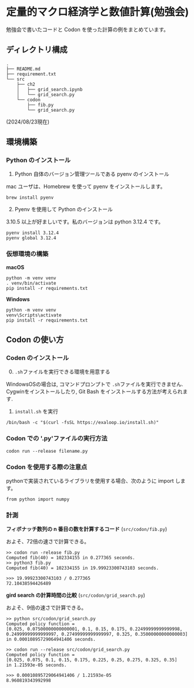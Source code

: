 # 定量的マクロ経済学と数値計算(勉強会)

勉強会で書いたコードと Codon を使った計算の例をまとめています。

## ディレクトリ構成

```
.
├── README.md
├── requirement.txt
└── src
    ├── ch2
    │   ├── grid_search.ipynb
    │   └── grid_search.py
    └── codon
        ├── fib.py
        └── grid_search.py
```
(2024/08/23現在)

## 環境構築

### Python のインストール

1. Python 自体のバージョン管理ツールである pyenv のインストール

mac ユーザは、Homebrew を使って pyenv をインストールします。

```{terminal}
brew install pyenv
```

2. Pyenv を使用して Python のインストール

3.10.5 以上が好ましいです。私のバージョンは python 3.12.4 です。

```{terminal}
pyenv install 3.12.4
pyenv global 3.12.4
```

### 仮想環境の構築

**macOS**
```{terminal}
python -m venv venv
. venv/bin/activate
pip install -r requirements.txt
```

**Windows**
```{terminal}
python -m venv venv
venv\Scripts\activate
pip install -r requirements.txt
```

## Codon の使い方

### Coden のインストール

0. `.sh`ファイルを実行できる環境を用意する

WindowsOSの場合は, コマンドプロンプトで `.sh`ファイルを実行できません. Cygwinをインストールしたり, Git Bash をインストールする方法が考えられます. 

1. `install.sh` を実行

```{terminal}
/bin/bash -c "$(curl -fsSL https://exaloop.io/install.sh)"
```

### Codon での '.py'ファイルの実行方法

```{terminal}
codon run --release filename.py
```

### Codon を使用する際の注意点

pythonで実装されているライブラリを使用する場合、次のように import します。

```{python}
from python import numpy
```

### 計測

**フィボナッチ数列の n 番目の数を計算するコード** (`src/codon/fib.py`)

およそ、72倍の速さで計算できる。

```{terminal}
>> codon run -release fib.py
Computed fib(40) = 102334155 in 0.277365 seconds.
>> python3 fib.py
Computed fib(40) = 102334155 in 19.99923300743103 seconds.
```

```{python}
>>> 19.99923300743103 / 0.277365
72.10438594426489
```

**gird search の計算時間の比較** (`src/codon/grid_search.py`)

およそ、9倍の速さで計算できる。

```{python}
>> python src/codon/grid_search.py 
Computed policy function =
[0.025, 0.07500000000000001, 0.1, 0.15, 0.175, 0.22499999999999998, 0.24999999999999997, 0.27499999999999997, 0.325, 0.35000000000000003]
in 0.00010895729064941406 seconds.

>> codon run --release src/codon/grid_search.py
Computed policy function =
[0.025, 0.075, 0.1, 0.15, 0.175, 0.225, 0.25, 0.275, 0.325, 0.35]
in 1.21593e-05 seconds.
```

```{python}
>>> 0.00010895729064941406 / 1.21593e-05
8.960819343992998
```